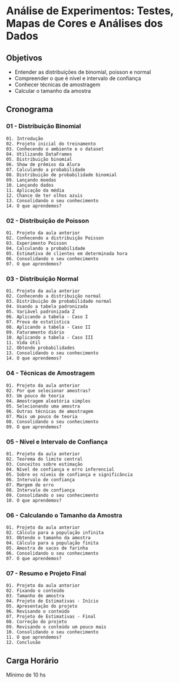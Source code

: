 # Análise de Experimentos: Testes, Mapas de Cores e Análises dos Dados

## Objetivos
- Entender as distribuiçōes de binomial, poisson e normal
- Compreender o que é nível e intervalo de confiança
- Conhecer técnicas de amostragem
- Calcular o tamanho da amostra

## Cronograma

### 01 - Distribuição Binomial
    01. Introdução
    02. Projeto inicial do treinamento
    03. Conhecendo o ambiente e o dataset
    04. Utilizando DataFrames
    05. Distribuição binomial
    06. Show de prêmios da Alura
    07. Calculando a probabilidade
    08. Distribuição de probabilidade binomial
    09. Lançando moedas
    10. Lançando dados
    11. Aplicação da média
    12. Chance de ter olhos azuis
    13. Consolidando o seu conhecimento
    14. O que aprendemos?
    
### 02 - Distribuição de Poisson
    01. Projeto da aula anterior
    02. Conhecendo a distribuição Poisson
    03. Experimento Poisson
    04. Calculando a probabilidade
    05. Estimativa de clientes em determinada hora
    06. Consolidando o seu conhecimento
    07. O que aprendemos?

### 03 - Distribuição Normal
    01. Projeto da aula anterior
    02. Conhecendo a distribuição normal
    03. Distribuição de probabilidade normal
    04. Usando a tabela padronizada
    05. Variável padronizada Z
    06. Aplicando a tabela - Caso I
    07. Prova de estatística
    08. Aplicando a tabela - Caso II
    09. Faturamento diário
    10. Aplicando a tabela - Caso III
    11. Vida útil
    12. Obtendo probabilidades
    13. Consolidando o seu conhecimento
    14. O que aprendemos?

### 04 - Técnicas de Amostragem
    01. Projeto da aula anterior
    02. Por que selecionar amostras?
    03. Um pouco de teoria
    04. Amostragem aleatória simples
    05. Selecionando uma amostra
    06. Outras técnicas de amostragem
    07. Mais um pouco de teoria
    08. Consolidando o seu conhecimento
    09. O que aprendemos?

### 05 - Nível e Intervalo de Confiança
    01. Projeto da aula anterior
    02. Teorema do limite central
    03. Conceitos sobre estimação
    04. Nível de confiança e erro inferencial
    05. Sobre os níveis de confiança e significância
    06. Intervalo de confiança
    07. Margem de erro
    08. Intervalo de confiança
    09. Consolidando o seu conhecimento
    10. O que aprendemos?


### 06 - Calculando o Tamanho da Amostra
    01. Projeto da aula anterior
    02. Cálculo para a população infinita
    03. Obtendo o tamanho da amostra
    04. Cálculo para a população finita
    05. Amostra de sacos de farinha
    06. Consolidando o seu conhecimento
    07. O que aprendemos?

### 07 - Resumo e Projeto Final
    01. Projeto da aula anterior
    02. Fixando o conteúdo
    03. Tamanho de amostra
    04. Projeto de Estimativas - Início
    05. Apresentação do projeto
    06. Revisando o conteúdo
    07. Projeto de Estimativas - Final
    08. Correção do projeto
    09. Revisando o conteúdo um pouco mais
    10. Consolidando o seu conhecimento
    11. O que aprendemos?
    12. Conclusão

## Carga Horário

Mínimo de 10 hs